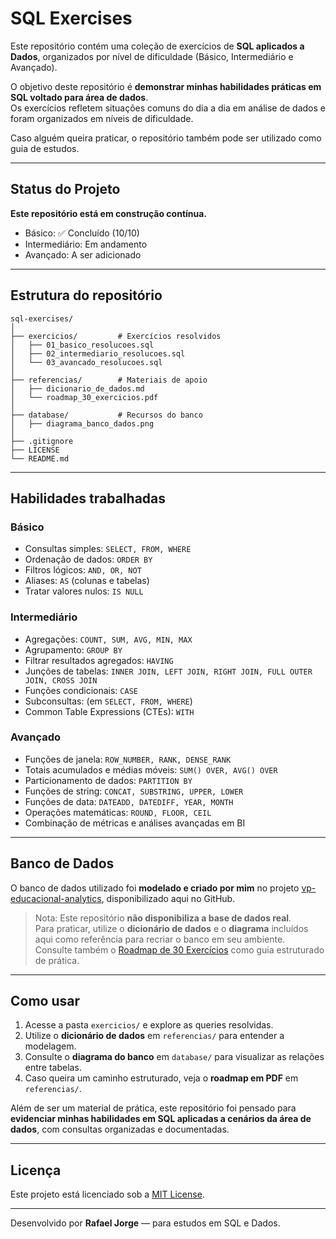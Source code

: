 # SQL Exercises

Este repositório contém uma coleção de exercícios de **SQL aplicados a Dados**, organizados por nível de dificuldade (Básico, Intermediário e Avançado).  

O objetivo deste repositório é **demonstrar minhas habilidades práticas em SQL voltado para área de dados**.  
Os exercícios refletem situações comuns do dia a dia em análise de dados e foram organizados em níveis de dificuldade.  

Caso alguém queira praticar, o repositório também pode ser utilizado como guia de estudos.  

---

## Status do Projeto

**Este repositório está em construção contínua.**  

- Básico: ✅ Concluído (10/10)   
- Intermediário: Em andamento  
- Avançado: A ser adicionado  

---

## Estrutura do repositório

```
sql-exercises/
│
├── exercicios/         # Exercícios resolvidos
│   ├── 01_basico_resolucoes.sql
│   ├── 02_intermediario_resolucoes.sql
│   └── 03_avancado_resolucoes.sql
│
├── referencias/        # Materiais de apoio
│   ├── dicionario_de_dados.md
│   └── roadmap_30_exercicios.pdf
│
├── database/           # Recursos do banco
│   ├── diagrama_banco_dados.png
│
├── .gitignore
├── LICENSE
└── README.md
```

---

## Habilidades trabalhadas

### Básico
- Consultas simples: `SELECT, FROM, WHERE`
- Ordenação de dados: `ORDER BY`
- Filtros lógicos: `AND, OR, NOT`
- Aliases: `AS` (colunas e tabelas)
- Tratar valores nulos: `IS NULL`

### Intermediário
- Agregações: `COUNT, SUM, AVG, MIN, MAX`
- Agrupamento: `GROUP BY`
- Filtrar resultados agregados: `HAVING`
- Junções de tabelas: `INNER JOIN, LEFT JOIN, RIGHT JOIN, FULL OUTER JOIN, CROSS JOIN`
- Funções condicionais: `CASE`
- Subconsultas: (em `SELECT, FROM, WHERE`)
- Common Table Expressions (CTEs): `WITH`

### Avançado
- Funções de janela: `ROW_NUMBER, RANK, DENSE_RANK`
- Totais acumulados e médias móveis: `SUM() OVER, AVG() OVER`
- Particionamento de dados: `PARTITION BY`
- Funções de string: `CONCAT, SUBSTRING, UPPER, LOWER`
- Funções de data: `DATEADD, DATEDIFF, YEAR, MONTH`
- Operações matemáticas: `ROUND, FLOOR, CEIL`
- Combinação de métricas e análises avançadas em BI

---

## Banco de Dados

O banco de dados utilizado foi **modelado e criado por mim** no projeto [vp-educacional-analytics](https://github.com/Rafael-L-Jorge/vp-educacional-analytics), disponibilizado aqui no GitHub.  

> Nota: Este repositório **não disponibiliza a base de dados real**.  
> Para praticar, utilize o **dicionário de dados** e o **diagrama** incluídos aqui como referência para recriar o banco em seu ambiente.  
> Consulte também o [Roadmap de 30 Exercícios](./referencias/roadmap_30_exercicios.pdf) como guia estruturado de prática.

---

## Como usar

1. Acesse a pasta `exercicios/` e explore as queries resolvidas.  
2. Utilize o **dicionário de dados** em `referencias/` para entender a modelagem.  
3. Consulte o **diagrama do banco** em `database/` para visualizar as relações entre tabelas.  
4. Caso queira um caminho estruturado, veja o **roadmap em PDF** em `referencias/`.  

Além de ser um material de prática, este repositório foi pensado para **evidenciar minhas habilidades em SQL aplicadas a cenários da área de dados**, com consultas organizadas e documentadas.  

---

## Licença

Este projeto está licenciado sob a [MIT License](./LICENSE).

---

Desenvolvido por **Rafael Jorge** — para estudos em SQL e Dados.
